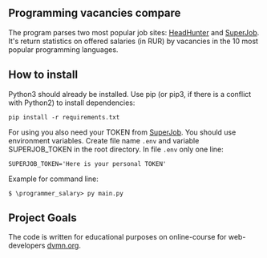 ## Programming vacancies compare
The program parses two most popular job sites: [HeadHunter](https://hh.ru/) and [SuperJob](https://www.superjob.ru/). 
It's return statistics on offered salaries (in RUR) by vacancies in the 10 most popular programming languages.


## How to install
Python3 should already be installed. Use pip (or pip3, if there is a conflict with Python2) to install dependencies:
```
pip install -r requirements.txt
```    
For using you also need your TOKEN from [SuperJob](https://api.superjob.ru/).
You should use environment variables. Create file name `.env` and variable SUPERJOB_TOKEN in the root directory.
In file `.env` only one line:
```
SUPERJOB_TOKEN='Here is your personal TOKEN'
```
Example for command line:
```
$ \programmer_salary> py main.py
```


## Project Goals
The code is written for educational purposes on online-course for web-developers [dvmn.org](https://dvmn.org/).